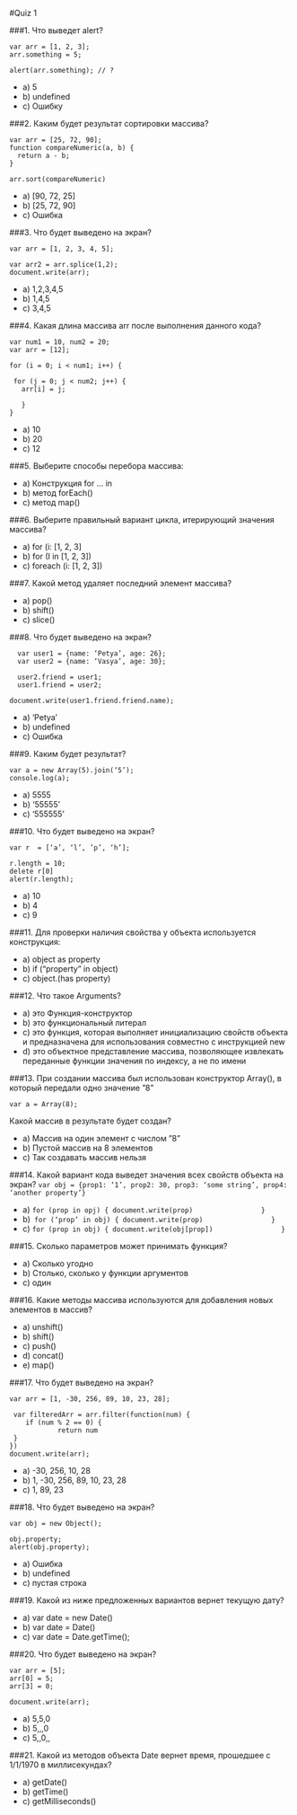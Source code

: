 #Quiz 1

###1.	Что выведет alert? 
```
var arr = [1, 2, 3];
arr.something = 5;

alert(arr.something); // ?
```

* a)	5 
* b)	undefined
* c)	Ошибку  

###2.  Каким будет результат сортировки массива? 
```
var arr = [25, 72, 90]; 
function compareNumeric(a, b) {
  return a - b;
}

arr.sort(compareNumeric)
```
* a) [90, 72, 25] 
* b) [25, 72, 90]
* c) Ошибка 

###3. Что будет выведено на экран? 
```
var arr = [1, 2, 3, 4, 5]; 

var arr2 = arr.splice(1,2);  
document.write(arr); 
  ```           
  * a) 1,2,3,4,5 
  * b) 1,4,5 
  * с) 3,4,5 

###4. Какая длина массива arr после выполнения данного кода? 
```
var num1 = 10, num2 = 20; 
var arr = [12]; 

for (i = 0; i < num1; i++) {
  
 for (j = 0; j < num2; j++) {
   arr[i] = j; 

   }
}
```

* a) 10
* b) 20
* c) 12

###5. Выберите способы перебора массива: 
* a) Конструкция for … in
* b) метод forEach() 
* c)  метод map() 

###6. Выберите правильный вариант цикла, итерирующий значения массива? 
* a) for (i: [1, 2, 3]
* b) for (I in [1, 2, 3]) 
* c) foreach (i: [1, 2, 3]) 

###7. Какой метод удаляет последний элемент массива? 
* a) pop() 
* b) shift() 
* c) slice() 

###8.  Что будет выведено на экран? 
```
  var user1 = {name: ‘Petya’, age: 26}; 
  var user2 = {name: ‘Vasya’, age: 30}; 
  
  user2.friend = user1; 
  user1.friend = user2; 

document.write(user1.friend.friend.name); 
```
* a) ‘Petya’  
* b) undefined
* c) Ошибка 

###9. Каким будет результат? 
 ```
 var a = new Array(5).join(‘5’); 
 console.log(a); 
``` 
* a) 5555  
* b) ‘55555’ 
* c) ‘555555’ 

###10.  Что будет выведено на экран?
```
var r  = [‘a’, ‘l’, ’p’, ‘h’]; 

r.length = 10; 
delete r[0]
alert(r.length); 
```
* a) 10
* b) 4
* c) 9 

###11. Для проверки наличия свойства у объекта используется конструкция: 
* a) object as property  
* b) if (“property” in object) 
* c) object.(has property) 

###12. Что такое Arguments? 
* a) это Функция-конструктор 
* b) это функциональный литерал 
* c) это функция, которая выполняет инициализацию свойств объекта и предназначена для использования совместно с инструкцией new 
* d) это объектное представление массива, позволяющее извлекать переданные функции значения по индексу, а не по имени 

###13. При создании массива был использован конструктор Array(), в который передали одно значение  ”8”  
```
var a = Array(8); 
``` 
Какой массив в результате будет создан? 

* a) Массив на один элемент с числом ”8” 
* b) Пустой массив на 8 элементов 
* c) Так создавать массив нельзя 

###14. Какой вариант кода выведет значения всех свойств объекта на экран? 
```var obj = {prop1: ‘1’, prop2: 30, prop3: ‘some string’, prop4: ‘another property’} ```

* a) ```for (prop in opj) {
    			document.write(prop)                
                     }```
* b)``` for (‘prop’ in obj) {
    			document.write(prop)                
                     }```
* c) ```for (prop in obj) {
    			document.write(obj[prop])                
                     }```

###15. Сколько параметров может принимать функция? 
* a) Сколько угодно 
* b) Столько, сколько у функции аргументов 
* c) один 

###16. Какие методы массива используются для добавления новых элементов в массив? 
* a) unshift() 
* b) shift()
* c) push() 
* d) concat() 
* e) map() 

###17. Что будет выведено на экран?  
``` 
var arr = [1, -30, 256, 89, 10, 23, 28]; 

 var filteredArr = arr.filter(function(num) {
	if (num % 2 == 0) {
    		return num
 } 
}) 
document.write(arr); 
```
* a) -30, 256, 10, 28
* b) 1, -30, 256, 89, 10, 23, 28
* c) 1, 89, 23 

###18. Что будет выведено на экран?  
```
var obj = new Object(); 

obj.property; 
alert(obj.property); 
```
* a) Ошибка
* b) undefined
* c) пустая строка 

###19. Какой из ниже предложенных вариантов вернет текущую дату? 
* a) var date = new Date() 
* b) var date = Date() 
* c) var date = Date.getTime();  

###20. Что будет выведено на экран? 
```
var arr = [5]; 
arr[0] = 5; 
arr[3] = 0; 

document.write(arr); 
```
		
* a) 5,5,0
* b) 5,,,0 
* c) 5,,0,, 

###21. Какой из методов объекта Date вернет время, прошедшее с 1/1/1970 в миллисекундах? 
* a) getDate() 
* b) getTime() 
* c) getMilliseconds() 


